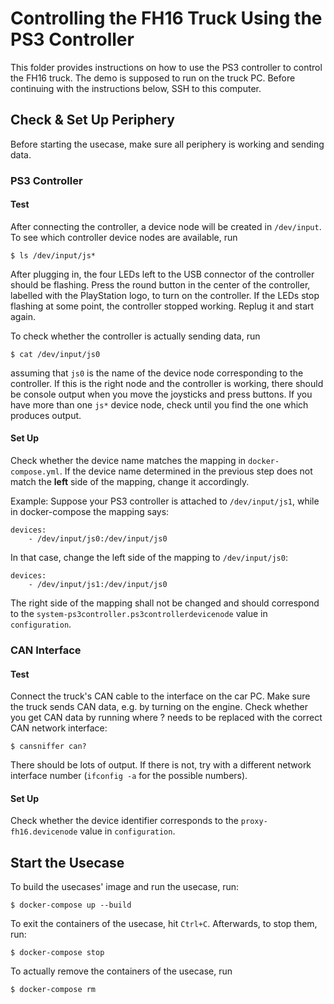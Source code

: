 # Controlling the FH16 Truck Using the PS3 Controller

This folder provides instructions on how to use the PS3 controller to control the FH16 truck. The demo is supposed to run on the truck PC. Before continuing with the instructions below, SSH to this computer.

## Check & Set Up Periphery

Before starting the usecase, make sure all periphery is working and sending data.

### PS3 Controller

#### Test

After connecting the controller, a device node will be created in `/dev/input`. To see which controller device nodes are available, run

    $ ls /dev/input/js*
    
After plugging in, the four LEDs left to the USB connector of the controller should be flashing. Press the round button in the center of the controller, labelled with the PlayStation logo, to turn on the controller. If the LEDs stop flashing at some point, the controller stopped working. Replug it and start again.

To check whether the controller is actually sending data, run

    $ cat /dev/input/js0
    
assuming that `js0` is the name of the device node corresponding to the controller. If this is the right node and the controller is working, there should be console output when you move the joysticks and press buttons. If you have more than one `js*` device node, check until you find the one which produces output.

#### Set Up

Check whether the device name matches the mapping in `docker-compose.yml`.  If the device name determined in the previous step does not match the **left** side of the mapping, change it accordingly.

Example: Suppose your PS3 controller is attached to `/dev/input/js1`, while in docker-compose the mapping says:

    devices:
        - /dev/input/js0:/dev/input/js0
        
In that case, change the left side of the mapping to `/dev/input/js0`:

    devices:
        - /dev/input/js1:/dev/input/js0
        
The right side of the mapping shall not be changed and should correspond to the `system-ps3controller.ps3controllerdevicenode` value in `configuration`.

### CAN Interface

#### Test

Connect the truck's CAN cable to the interface on the car PC. Make sure the truck sends CAN data, e.g. by turning on the engine. Check whether you get CAN data by running where ? needs to be replaced with the correct CAN network interface:

    $ cansniffer can?
    
There should be lots of output. If there is not, try with a different network interface number (`ifconfig -a` for the possible numbers).

#### Set Up

Check whether the device identifier corresponds to the `proxy-fh16.devicenode` value in `configuration`.

## Start the Usecase

To build the usecases' image and run the usecase, run:

    $ docker-compose up --build
    
To exit the containers of the usecase, hit `Ctrl+C`. Afterwards, to stop them, run:

    $ docker-compose stop
    
To actually remove the containers of the usecase, run

    $ docker-compose rm
